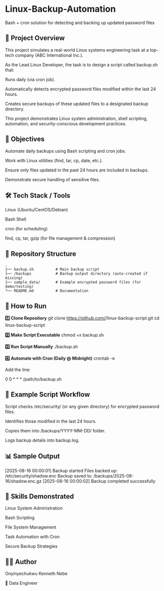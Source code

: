 # Linux-Backup-Automation
Bash + cron solution for detecting and backing up updated password files

## 🔎 Project Overview

This project simulates a real-world Linux systems engineering task at a top-tech company (ABC International Inc.).

As the Lead Linux Developer, the task is to design a script called backup.sh that:

Runs daily (via cron job).

Automatically detects encrypted password files modified within the last 24 hours.

Creates secure backups of these updated files to a designated backup directory.

This project demonstrates Linux system administration, shell scripting, automation, and security-conscious development practices.

## 🎯 Objectives

Automate daily backups using Bash scripting and cron jobs.

Work with Linux utilities (find, tar, cp, date, etc.).

Ensure only files updated in the past 24 hours are included in backups.

Demonstrate secure handling of sensitive files.

## 🛠️ Tech Stack / Tools

Linux (Ubuntu/CentOS/Debian)

Bash Shell

cron (for scheduling)

find, cp, tar, gzip (for file management & compression)

## 📂 Repository Structure
```
.
├── backup.sh          # Main backup script
├── /backups           # Backup output directory (auto-created if missing)
├── sample_data/       # Example encrypted password files (for demo/testing)
└── README.md          # Documentation
```
## 🚀 How to Run
**1️⃣ Clone Repository**
git clone https://github.com/<your-username>/linux-backup-script.git
cd linux-backup-script

**2️⃣ Make Script Executable**
chmod +x backup.sh

**3️⃣ Run Script Manually**
./backup.sh

**4️⃣ Automate with Cron (Daily @ Midnight)**
crontab -e

Add the line:

0 0 * * * /path/to/backup.sh

## 📝 Example Script Workflow

Script checks /etc/security/ (or any given directory) for encrypted password files.

Identifies those modified in the last 24 hours.

Copies them into /backups/YYYY-MM-DD/ folder.

Logs backup details into backup.log.

## 📊 Sample Output
[2025-08-16 00:00:01] Backup started
Files backed up: /etc/security/shadow.enc
Backup saved to: /backups/2025-08-16/shadow.enc.gz
[2025-08-16 00:00:02] Backup completed successfully

## 🔑 Skills Demonstrated

Linux System Administration

Bash Scripting

File System Management

Task Automation with Cron

Secure Backup Strategies

## 🧑‍💻 Author

Onyinyechukwu Kenneth Nebe

💼 Data Engineer
